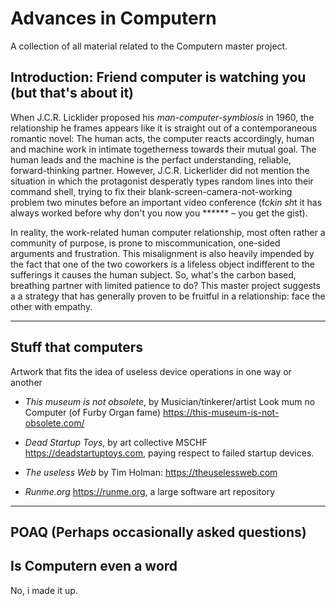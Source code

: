 # Advances in Computern
A collection of all material related to the Computern master project.
## Introduction: Friend computer is watching you (but that's about it)
When J.C.R. Licklider proposed his *man-computer-symbiosis* in 1960, the relationship he frames appears like it is straight out of a contemporaneous romantic novel: The human acts, the computer reacts accordingly, human and machine work in intimate togetherness towards their mutual goal. The human leads and the machine is the perfact understanding, reliable, forward-thinking partner. However, J.C.R. Lickerlider did not mention the situation in which the protagonist desperatly types random lines into their command shell, trying to fix their blank-screen-camera-not-working problem two minutes before an important video conference (f*ckin sh*t it has always worked before why don't you now you ****** – you get the gist). 

In reality, the work-related human computer relationship, most often rather a community of purpose, is prone to miscommunication, one-sided arguments and frustration. This misalignment is also heavily impended by the fact that one of the two coworkers is a lifeless object indifferent to the sufferings it causes the human subject. So, what's the carbon based, breathing partner with limited patience to do? This master project suggests a a strategy that has generally proven to be fruitful in a relationship: face the other with empathy.

---
## Stuff that computers

Artwork that fits the idea of useless device operations in one way or another

- *This museum is not obsolete*, by Musician/tinkerer/artist Look mum no Computer (of Furby Organ fame)
https://this-museum-is-not-obsolete.com/

- *Dead Startup Toys*, by art collective MSCHF https://deadstartuptoys.com, paying respect to failed startup devices.

- *The useless Web* by Tim Holman: https://theuselessweb.com

- *Runme.org* https://runme.org, a large software art repository

---

## POAQ (Perhaps occasionally asked questions)
## Is Computern even a word

No, i made it up.

